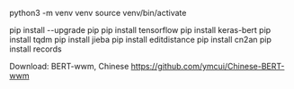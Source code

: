 python3 -m venv venv
source venv/bin/activate

pip install --upgrade pip
pip install tensorflow
pip install keras-bert
pip install tqdm
pip install jieba
pip install editdistance
pip install cn2an
pip install records


Download: BERT-wwm, Chinese
https://github.com/ymcui/Chinese-BERT-wwm